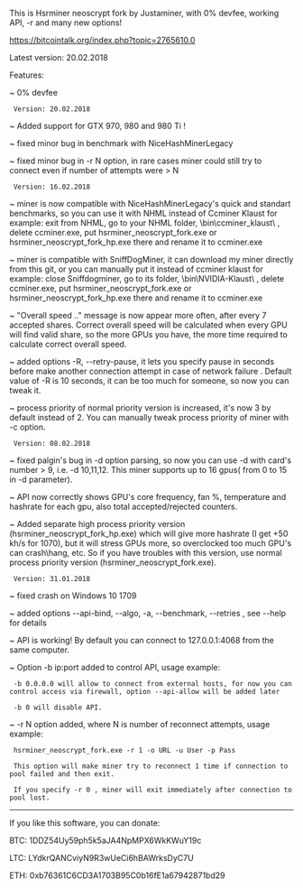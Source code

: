 This is Hsrminer neoscrypt fork by Justaminer, with 0% devfee, working API, -r and many new options!

https://bitcointalk.org/index.php?topic=2765610.0

Latest version: 20.02.2018

Features:

~    0% devfee
     
     
     Version: 20.02.2018
     
~    Added support for GTX 970, 980 and 980 Ti !

~    fixed minor bug in benchmark with NiceHashMinerLegacy

~    fixed minor bug in -r N option, in rare cases miner could still try to connect even if number of attempts were > N

     
     Version: 16.02.2018
     
~    miner is now compatible with NiceHashMinerLegacy's quick and standart benchmarks, so you can use it with NHML instead of Ccminer Klaust for example: exit from NHML, go to your NHML folder, \bin\ccminer_klaust\ , delete ccminer.exe, put hsrminer_neoscrypt_fork.exe or  hsrminer_neoscrypt_fork_hp.exe there and rename it to ccminer.exe

~    miner is compatible with SniffDogMiner, it can download my miner directly from this git, or you can manually put it instead of ccminer klaust for example: close Sniffdogminer, go to its folder, \bin\NVIDIA-Klaust\ , delete ccminer.exe, put hsrminer_neoscrypt_fork.exe or  hsrminer_neoscrypt_fork_hp.exe there and rename it to ccminer.exe

~    "Overall speed .." message is now appear more often, after every 7 accepted shares. Correct overall speed will be calculated when every GPU will find valid share, so the more GPUs you have, the more time required to calculate correct overall speed.

~    added options -R, --retry-pause, it lets you specify pause in seconds before make another connection attempt in case of network failure . Default value of -R is 10 seconds, it can be too much for someone, so now you can tweak it.

~    process priority of normal priority version is increased, it's now 3 by default instead of 2. You can manually tweak process priority of miner with -c option.
     
     
     Version: 08.02.2018

~    fixed palgin's bug in -d option parsing, so now you can use -d with card's number > 9, i.e. -d 10,11,12. This miner supports up to 16 gpus( from 0 to 15 in -d parameter).

~    API now correctly shows GPU's core frequency, fan %, temperature and hashrate for each gpu, also total accepted/rejected counters.

~    Added separate high process priority version (hsrminer_neoscrypt_fork_hp.exe) which will give more hashrate (I get +50 kh/s for 1070), but it will stress GPUs more, so overclocked too much GPU's can crash\hang, etc. So if you have troubles with this version, use normal process priority version (hsrminer_neoscrypt_fork.exe).


     Version: 31.01.2018

~    fixed crash on Windows 10 1709

~    added options --api-bind, --algo, -a, --benchmark, --retries , see --help for details

~    API is working! By default you can connect to 127.0.0.1:4068 from the same computer. 

~    Option -b ip:port added to control API, usage example:

     -b 0.0.0.0 will allow to connect from external hosts, for now you can control access via firewall, option --api-allow will be added later
     
     -b 0 will disable API.

~    -r N option added, where N is number of reconnect attempts, usage example:
     
     hsrminer_neoscrypt_fork.exe -r 1 -o URL -u User -p Pass 
     
     This option will make miner try to reconnect 1 time if connection to pool failed and then exit.
    
     If you specify -r 0 , miner will exit immediately after connection to pool lost.
     
     

------------------------------------------   
If you like this software, you can donate:

BTC: 1DDZ54Uy59ph5k5aJA4NpMPX6WkKWuY19c

LTC:  LYdkrQANCviyN9R3wUeCi6hBAWrksDyC7U

ETH: 0xb76361C6CD3A1703B95C0b16fE1a67942871bd29
